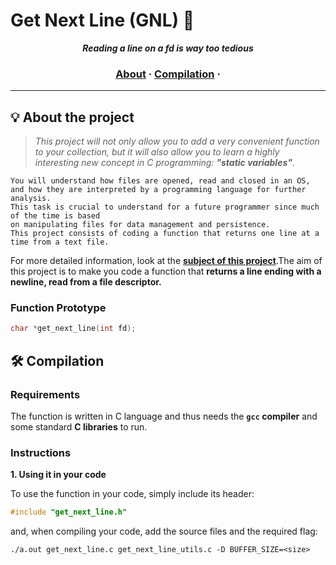 # Get Next Line (GNL)  :tractor:

<p align="center">
	<b><i>Reading a line on a fd is way too tedious</i></b><br>
</p>


<h3 align="center">
	<a href="#%EF%B8%8F-about">About</a>
	<span> · </span>
	<a href="#%EF%B8%8F-compilation">Compilation</a>
	<span> · </span>
</h3>

---

## 💡 About the project

> _This project will not only allow you to add a very convenient function to your collection,
but it will also allow you to learn a highly interesting new concept in C programming:
**"static variables"**._

	You will understand how files are opened, read and closed in an OS,
	and how they are interpreted by a programming language for further analysis.
	This task is crucial to understand for a future programmer since much of the time is based
	on manipulating files for data management and persistence.
	This project consists of coding a function that returns one line at a time from a text file.

For more detailed information, look at the [**subject of this project**](https://github.com/Surfi89/42cursus/tree/main/Subject%20PDFs).The aim of this project is to make you code a function that **returns a line
ending with a newline, read from a file descriptor.**


### Function Prototype
```c
char *get_next_line(int fd);
```
## 🛠️ Compilation

### Requirements

The function is written in C language and thus needs the **`gcc` compiler** and some standard **C libraries** to run.

### Instructions

**1. Using it in your code**

To use the function in your code, simply include its header:

```C
#include "get_next_line.h"
```

and, when compiling your code, add the source files and the required flag:

```shell
./a.out get_next_line.c get_next_line_utils.c -D BUFFER_SIZE=<size>
```
